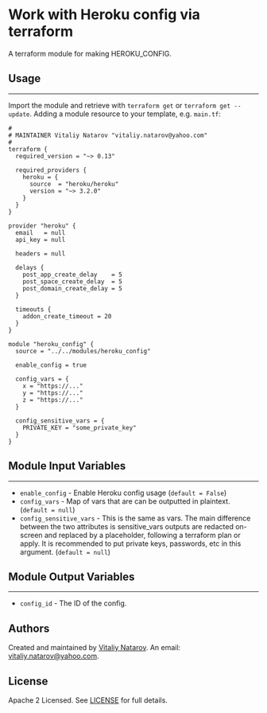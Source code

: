 # Work with Heroku config via terraform

A terraform module for making HEROKU_CONFIG.


## Usage
----------------------
Import the module and retrieve with ```terraform get``` or ```terraform get --update```. Adding a module resource to your template, e.g. `main.tf`:

```
#
# MAINTAINER Vitaliy Natarov "vitaliy.natarov@yahoo.com"
#
terraform {
  required_version = "~> 0.13"

  required_providers {
    heroku = {
      source  = "heroku/heroku"
      version = "~> 3.2.0"
    }
  }
}

provider "heroku" {
  email   = null
  api_key = null

  headers = null

  delays {
    post_app_create_delay    = 5
    post_space_create_delay  = 5
    post_domain_create_delay = 5
  }

  timeouts {
    addon_create_timeout = 20
  }
}

module "heroku_config" {
  source = "../../modules/heroku_config"

  enable_config = true

  config_vars = {
    x = "https://..."
    y = "https://..."
    z = "https://..."
  }

  config_sensitive_vars = {
    PRIVATE_KEY = "some_private_key"
  }
}
```

## Module Input Variables
----------------------
- `enable_config` - Enable Heroku config usage (`default = False`)
- `config_vars` - Map of vars that are can be outputted in plaintext. (`default = null`)
- `config_sensitive_vars` - This is the same as vars. The main difference between the two attributes is sensitive_vars outputs are redacted on-screen and replaced by a <sensitive> placeholder, following a terraform plan or apply. It is recommended to put private keys, passwords, etc in this argument. (`default = null`)

## Module Output Variables
----------------------
- `config_id` - The ID of the config.


## Authors

Created and maintained by [Vitaliy Natarov](https://github.com/SebastianUA). An email: [vitaliy.natarov@yahoo.com](vitaliy.natarov@yahoo.com).

## License

Apache 2 Licensed. See [LICENSE](https://github.com/SebastianUA/terraform/blob/master/LICENSE) for full details.
